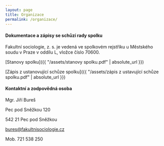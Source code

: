```yaml
---
layout: page
title: Organizace
permalink: /organizace/
---
```


#### Dokumentace a zápisy se schůzí rady spolku

Fakultní sociologie, z. s. je vedená ve spolkovém rejstříku u Městského soudu v Praze v oddílu L, vložce číslo 70600.

[Stanovy spolku]({{ "/assets/stanovy spolku.pdf" | absolute_url }})

[Zápis z ustanovující schůze spolku]({{ "/assets/zápis z ustavující schůze spolku.pdf" | absolute_url }})

#### Kontaktní a zodpovědná osoba

Mgr. Jiří Bureš

Pec pod Sněžkou 120

542 21 Pec pod Sněžkou

bures@fakultnisociologie.cz

Mob. 721 538 250


